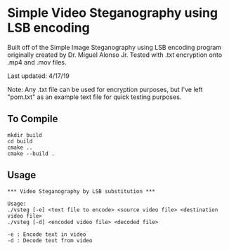 # Simple Video Steganography using LSB encoding

Built off of the Simple Image Steganography using LSB encoding program originally created by Dr. Miguel Alonso Jr. Tested with .txt encryption onto .mp4 and .mov files.

Last updated: 4/17/19

Note: Any .txt file can be used for encryption purposes, but I've left "pom.txt" as an example text file for quick testing purposes.

## To Compile

~~~~
mkdir build
cd build
cmake ..
cmake --build .
~~~~

## Usage

~~~~
*** Video Steganography by LSB substitution ***

Usage:  
./vsteg [-e] <text file to encode> <source video file> <destination video file>
./vsteg [-d] <encoded video file> <decoded file>

-e : Encode text in video
-d : Decode text from video
~~~~
